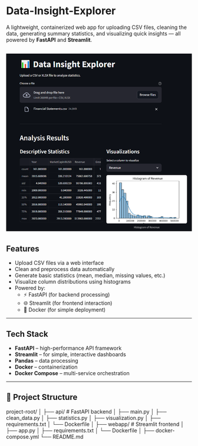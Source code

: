 # Data-Insight-Explorer


A lightweight, containerized web app for uploading CSV files, cleaning the data, generating summary statistics, and visualizing quick insights — all powered by **FastAPI** and **Streamlit**.

![Application View](Webapp.PNG)
---

##  Features

- Upload CSV files via a web interface
- Clean and preprocess data automatically
- Generate basic statistics (mean, median, missing values, etc.)
- Visualize column distributions using histograms
- Powered by:
  - ⚡ FastAPI (for backend processing)
  - 🌐 Streamlit (for frontend interaction)
  - 🐳 Docker (for simple deployment)

---

## Tech Stack

- **FastAPI** – high-performance API framework
- **Streamlit** – for simple, interactive dashboards
- **Pandas** – data processing
- **Docker** – containerization
- **Docker Compose** – multi-service orchestration

---

## 📂 Project Structure

project-root/
│
├── api/ # FastAPI backend
│ ├── main.py
│ ├── clean_data.py
│ ├── statistics.py
│ ├── visualization.py
│ ├── requirements.txt
│ └── Dockerfile
│
├── webapp/ # Streamlit frontend
│ ├── app.py
│ ├── requirements.txt
│ └── Dockerfile
│
├── docker-compose.yml
└── README.md
